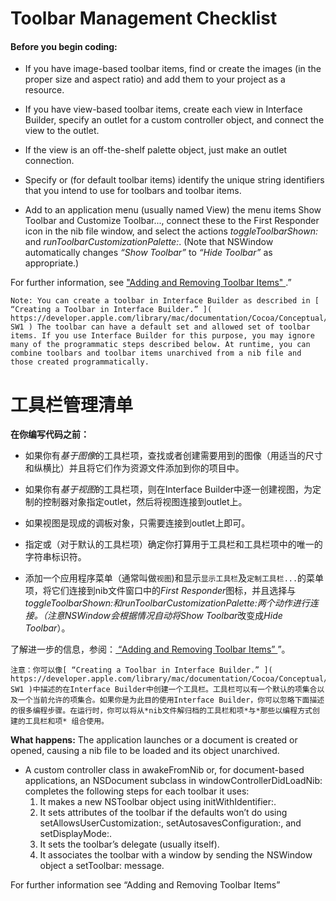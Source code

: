 # Toolbar Management Checklist

#### Before you begin coding:

* If you have image-based toolbar items, find or create the images (in the proper size and aspect ratio) and add them to your project as a resource.

* If you have view-based toolbar items, create each view in Interface Builder, specify an outlet for a custom controller object, and connect the view to the outlet.

* If the view is an off-the-shelf palette object, just make an outlet connection.

* Specify or (for default toolbar items) identify the unique string identifiers that you intend to use for toolbars and toolbar items.

* Add to an application menu (usually named View) the menu items Show Toolbar and Customize Toolbar..., connect these to the First Responder icon in the nib file window, and select the actions *toggleToolbarShown:* and *runToolbarCustomizationPalette:*. (Note that NSWindow automatically changes *“Show Toolbar”* to *“Hide Toolbar”* as appropriate.)

For further information, see [ "Adding and Removing Toolbar Items" ]( https://developer.apple.com/library/mac/documentation/Cocoa/Conceptual/Toolbars/Tasks/AddRemoveToolbarItems.html#//apple_ref/doc/uid/20000755-BBCGJCDJ ).”

```
Note: You can create a toolbar in Interface Builder as described in [ “Creating a Toolbar in Interface Builder.” ]( https://developer.apple.com/library/mac/documentation/Cocoa/Conceptual/Toolbars/Articles/ToolbarInIB.html#//apple_ref/doc/uid/TP40008136-SW1 ) The toolbar can have a default set and allowed set of toolbar items. If you use Interface Builder for this purpose, you may ignore many of the programmatic steps described below. At runtime, you can combine toolbars and toolbar items unarchived from a nib file and those created programmatically.
```

# 工具栏管理清单

**在你编写代码之前：**

* 如果你有*基于图像*的工具栏项，查找或者创建需要用到的图像（用适当的尺寸和纵横比）并且将它们作为资源文件添加到你的项目中。

* 如果你有*基于视图*的工具栏项，则在Interface Builder中逐一创建视图，为定制的控制器对象指定outlet，然后将视图连接到outlet上。

* 如果视图是现成的调板对象，只需要连接到outlet上即可。

* 指定或（对于默认的工具栏项）确定你打算用于工具栏和工具栏项中的唯一的字符串标识符。

* 添加一个应用程序菜单（通常叫做`视图`)和显示`显示工具栏`及`定制工具栏...`的菜单项，将它们连接到nib文件窗口中的*First Responder*图标，并且选择与*toggleToolbarShown:*和*runToolbarCustomizationPalette:*两个动作进行连接。（注意NSWindow会根据情况自动将*Show Toolbar*改变成*Hide Toolbar*）。

了解进一步的信息，参阅：[ “Adding and Removing Toolbar Items” ]( https://developer.apple.com/library/mac/documentation/Cocoa/Conceptual/Toolbars/Tasks/AddRemoveToolbarItems.html#//apple_ref/doc/uid/20000755-BBCGJCDJ )”。

```
注意：你可以像[ “Creating a Toolbar in Interface Builder.” ]( https://developer.apple.com/library/mac/documentation/Cocoa/Conceptual/Toolbars/Articles/ToolbarInIB.html#//apple_ref/doc/uid/TP40008136-SW1 )中描述的在Interface Builder中创建一个工具栏。工具栏可以有一个默认的项集合以及一个当前允许的项集合。如果你是为此目的使用Interface Builder，你可以忽略下面描述的很多编程步骤。在运行时，你可以将从*nib文件解归档的工具栏和项*与*那些以编程方式创建的工具栏和项* 组合使用。
```

**What happens:** The application launches or a document is created or opened, causing a nib file to be loaded and its object unarchived.

* A custom controller class in awakeFromNib or, for document-based applications, an NSDocument subclass in windowControllerDidLoadNib: completes the following steps for each toolbar it uses:
    1. It makes a new NSToolbar object using initWithIdentifier:.
    2. It sets attributes of the toolbar if the defaults won’t do using setAllowsUserCustomization:, setAutosavesConfiguration:, and
    setDisplayMode:.
    3. It sets the toolbar’s delegate (usually itself).
    4. It associates the toolbar with a window by sending the NSWindow object a setToolbar: message.
    
For further information see “Adding and Removing Toolbar Items”






